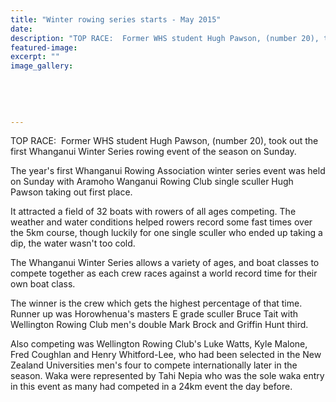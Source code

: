 ```yaml
---
title: "Winter rowing series starts - May 2015"
date: 
description: "TOP RACE:  Former WHS student Hugh Pawson, (number 20), took out the first Whanganui Winter Series rowing event of the season on Sunday, from Wanganui Chronicle article on 13/5/15..."
featured-image: 
excerpt: ""
image_gallery:
	
	
	
	
	
---
```


<p><span>TOP RACE: &nbsp;Former WHS student Hugh Pawson, (number 20), took out the first Whanganui Winter Series rowing event of the season on Sunday.</span></p>
<p>The year's first Whanganui Rowing Association winter series event was held on Sunday with Aramoho Wanganui Rowing Club single sculler Hugh Pawson taking out first place.</p>
<p>It attracted a field of 32 boats with rowers of all ages competing. The weather and water conditions helped rowers record some fast times over the 5km course, though luckily for one single sculler who ended up taking a dip, the water wasn't too cold.</p>
<p>The Whanganui Winter Series allows a variety of ages, and boat classes to compete together as each crew races against a world record time for their own boat class.</p>
<p>The winner is the crew which gets the highest percentage of that time. Runner up was Horowhenua's masters E grade sculler Bruce Tait with Wellington Rowing Club men's double Mark Brock and Griffin Hunt third.</p>
<p>Also competing was Wellington Rowing Club's Luke Watts, Kyle Malone, Fred Coughlan and Henry Whitford-Lee, who had been selected in the New Zealand Universities men's four to compete internationally later in the season. Waka were represented by Tahi Nepia who was the sole waka entry in this event as many had competed in a 24km event the day before.</p>

